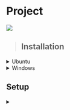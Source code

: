 Project
=========
![](https://circleci.com/gh/GameVsPlayer/Project.svg?style=shield)

> ## Installation
  <details>
    <summary>Ubuntu</summary>   
    <ul>
    <li>bash git clone https://github.com/GameVsPlayer/Project</li>
    <li>cd GameVsPlayer/Project</li>
    <li>curl -o- https://raw.githubusercontent.com/nvm-sh/nvm/v0.35.3/install.sh | bash</li>
    <li>echo 'source $NVM_DIR/nvm.sh' >> $BASH_ENV</li>
    <li>nvm install 14.7 && nvm use 14.7</li>
    <li>npm -g install typescript</li>
    <li>wget https://packages.microsoft.com/config/ubuntu/16.04/packages-microsoft-prod.deb -O packages-microsoft-prod.deb && sudo dpkg -i packages-microsoft-prod.deb</li>
    <li>sudo apt-get update && sudo apt-get install -y apt-transport-https && sudo apt-get update && sudo apt-get install -y dotnet-sdk-3.1</li>
    <li>npm i --prefix bot && npm i</li>
    <li>tsc -p bot/tsconfig.json</li>
    <li>npm i --prefix backend</li>
    <li>tsc -p backend/tsconfig.json</li>
    <li>npm i --prefix frontend</li>
    <li>npm run build --prefix frontend</li>
    </ul>
    </details>
    <details>
    <summary>Windows</summary>   
    <ul>
    <li> <a href="https://github.com/GameVsPlayer/Project/archive/master.zip">Download from github</a> </li>
    <li> unzip and enter the Project directory</li>
    <li> <a href="https://nodejs.org/en/"> install node </a></li>
    <li> npm -g install typescript</li>
    <li> <a href="https://dotnet.microsoft.com/download/dotnet-core/thank-you/runtime-aspnetcore-3.1.7-windows-x64-installer"> install .net core</a></li>
    <li> npm i --prefix bot && npm i</li>
    <li> tsc -p bot/tsconfig.json</li>
    <li> npm i --prefix backend</li>
    <li> tsc -p backend/tsconfig.json</li>
    <li> npm i --prefix frontend</li>
    <li> npm run build --prefix frontend</li>
    </ul>
    </details>

## Setup
<details>
<summary></summary>
    <ul>
    <li> open the bot directory rename the example.env to just .env </li>
    <li> fill in the settings</li>
    <details>
    <summary>points explained in the order of the .env file</summary>
    <ul>
    <li><a href="https://osu.ppy.sh/p/api/">osuAPI</a></li>
    <li><a href="https://dev.twitch.tv/docs/authentication#registration">Twitch ID</a></li>
    <li><a href="https://discord.com/developers/applications">create a new application go to bot and copy token</a></li>
    <li>Discord ID of the owner</li>
    <li>Discord ID of the bot</li>
    <li><a href="https://console.cloud.google.com/marketplace/product/google/youtube.googleapis.com?q=youtube%20data%20api%20v3/">Youtube API key</a></li>
    <li>ID of the owners server</li>
    <li><a href="https://developer.climacell.co/">climacell</a></li>
    <li><a href="https://opencagedata.com//">opencagedata api key</a></li>
    <li>mongodb uri</li>
    <li>the default prefix for the bot</li>
    <li>hex code for the bot</li>
    <li><a href="https://osu.ppy.sh/p/api/">TwitchAuth</a></li>
    </details>
    </ul>
